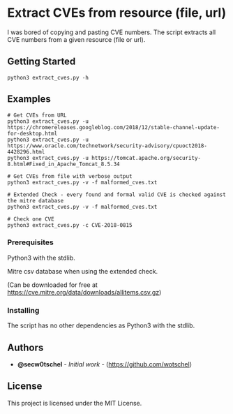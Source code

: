 # Extract CVEs from resource (file, url)

I was bored of copying and pasting CVE numbers. 
The script extracts all CVE numbers from a given resource (file or url).

## Getting Started

```
python3 extract_cves.py -h
```

## Examples

```
# Get CVEs from URL
python3 extract_cves.py -u https://chromereleases.googleblog.com/2018/12/stable-channel-update-for-desktop.html
python3 extract_cves.py -u https://www.oracle.com/technetwork/security-advisory/cpuoct2018-4428296.html
python3 extract_cves.py -u https://tomcat.apache.org/security-8.html#Fixed_in_Apache_Tomcat_8.5.34

# Get CVEs from file with verbose output
python3 extract_cves.py -v -f malformed_cves.txt

# Extended Check - every found and formal valid CVE is checked against the mitre database
python3 extract_cves.py -v -f malformed_cves.txt

# Check one CVE
python3 extract_cves.py -c CVE-2018-0815
```

### Prerequisites

Python3 with the stdlib.

Mitre csv database when using the extended check.

(Can be downloaded for free at https://cve.mitre.org/data/downloads/allitems.csv.gz)

### Installing

The script has no other dependencies as Python3 with the stdlib. 

## Authors

* **@secw0tschel** - *Initial work* - (https://github.com/wotschel)

## License

This project is licensed under the MIT License.
